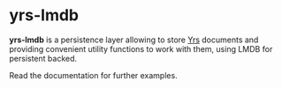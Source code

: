 # yrs-lmdb

**yrs-lmdb** is a persistence layer allowing to store [Yrs](https://docs.rs/yrs/latest/yrs/index.html) 
documents and providing convenient utility functions to work with them, using LMDB for persistent backed.

Read the documentation for further examples.